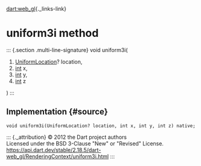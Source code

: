 [dart:web\_gl](../../dart-web_gl/dart-web_gl-library){._links-link}

uniform3i method
================

::: {.section .multi-line-signature}
void uniform3i(

1.  [UniformLocation](../uniformlocation-class)? location,
2.  [int](../../dart-core/int-class) x,
3.  [int](../../dart-core/int-class) y,
4.  [int](../../dart-core/int-class) z

)
:::

Implementation {#source}
--------------

``` {.language-dart data-language="dart"}
void uniform3i(UniformLocation? location, int x, int y, int z) native;
```

::: {._attribution}
© 2012 the Dart project authors\
Licensed under the BSD 3-Clause \"New\" or \"Revised\" License.\
<https://api.dart.dev/stable/2.18.5/dart-web_gl/RenderingContext/uniform3i.html>
:::
